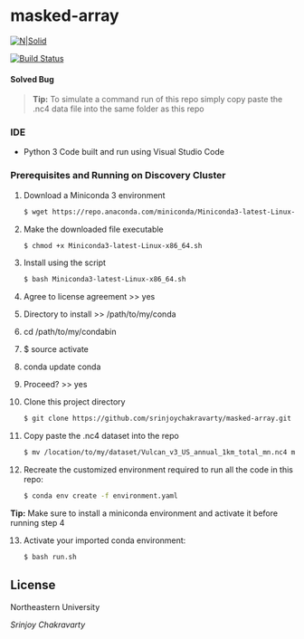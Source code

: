 # masked-array

[![N|Solid](https://cldup.com/dTxpPi9lDf.thumb.png)](https://nodesource.com/products/nsolid)

[![Build Status](https://travis-ci.org/joemccann/dillinger.svg?branch=master)](https://travis-ci.org/joemccann/dillinger)

#### Solved Bug

> **Tip:** To simulate a command run of this repo simply copy paste the .nc4 data file into the same folder as this repo

    
### IDE 

* Python 3 Code built and run using Visual Studio Code 

### Prerequisites and Running on Discovery Cluster

1. Download a Miniconda 3 environment
    ```sh
    $ wget https://repo.anaconda.com/miniconda/Miniconda3-latest-Linux-x86_64.sh
    ```
2. Make the downloaded file executable
    ```sh
    $ chmod +x Miniconda3-latest-Linux-x86_64.sh
    ```
3. Install using the script
    ```sh
    $ bash Miniconda3-latest-Linux-x86_64.sh
    ```
4. Agree to license agreement >> yes

5. Directory to install >> /path/to/my/conda

6. cd /path/to/my/condabin

7. $ source activate

8. conda update conda

9. Proceed? >> yes

10. Clone this project directory
    ```sh
    $ git clone https://github.com/srinjoychakravarty/masked-array.git
    ```

11. Copy paste the .nc4 dataset into the repo
    ```sh
    $ mv /location/to/my/dataset/Vulcan_v3_US_annual_1km_total_mn.nc4 masked_array/
    ```

12. Recreate the customized environment required to run all the code in this repo:
    ```sh
    $ conda env create -f environment.yaml
    ```
**Tip:** Make sure to install a miniconda environment and activate it before running step 4

13. Activate your imported conda environment:
    ```sh
    $ bash run.sh
    ```

License
----

Northeastern University

_Srinjoy Chakravarty_
